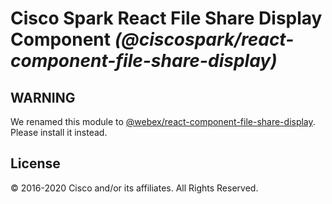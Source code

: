 # Cisco Spark React File Share Display Component _(@ciscospark/react-component-file-share-display)_

## WARNING

We renamed this module to [@webex/react-component-file-share-display](https://www.npmjs.com/package/@webex/react-component-file-share-display). Please install it instead.

## License

© 2016-2020 Cisco and/or its affiliates. All Rights Reserved.
